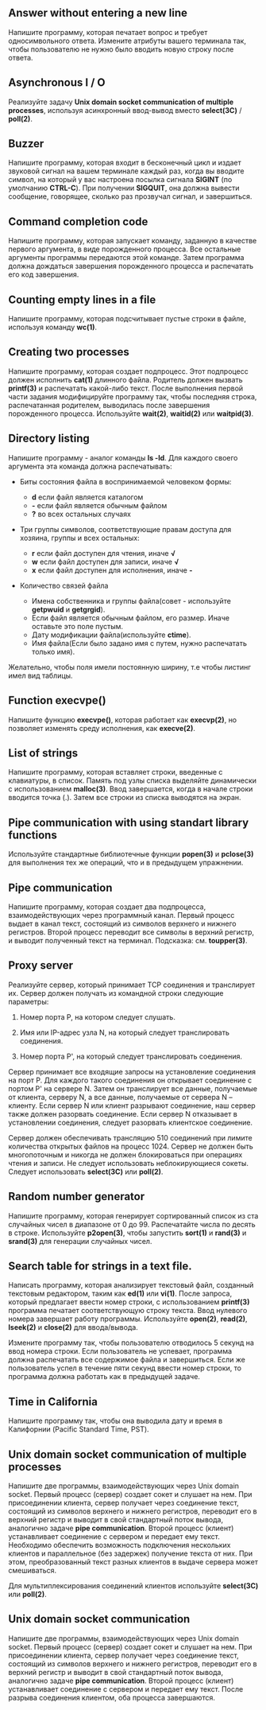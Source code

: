 ## Answer without entering a new line
Напишите программу, которая печатает вопрос и требует односимвольного ответа. Измените атрибуты вашего терминала так, чтобы пользователю не нужно было вводить новую строку после ответа.
## Asynchronous I / O
Реализуйте задачу **Unix domain socket communication of multiple processes**, используя асинхронный ввод-вывод вместо **select(3C)** / **poll(2)**.
## Buzzer
Напишите программу, которая входит в бесконечный цикл и издает звуковой сигнал на вашем терминале каждый раз, когда вы вводите символ, на который у вас настроена посылка сигнала **SIGINT** (по умолчанию **CTRL-C**). При получении **SIGQUIT**, она должна вывести сообщение, говорящее, сколько раз прозвучал сигнал, и завершиться.
## Command completion code
Напишите программу, которая запускает команду, заданную в качестве первого аргумента, в виде порожденного процесса. Все остальные аргументы программы передаются этой команде. Затем программа должна дождаться завершения порожденного процесса и распечатать его код завершения.
## Counting empty lines in a file
Напишите программу, которая подсчитывает пустые строки в файле, используя команду **wc(1)**.
## Creating two processes
Напишите программу, которая создает подпроцесс. Этот подпроцесс должен исполнить **cat(1)** длинного файла. Родитель должен вызвать **printf(3)** и распечатать какой-либо текст. После выполнения первой части задания модифицируйте программу так, чтобы последняя строка, распечатанная родителем, выводилась после завершения порожденного процесса. Используйте **wait(2)**, **waitid(2)** или **waitpid(3)**.
## Directory listing
Напишите программу - аналог команды **ls -ld**. Для каждого своего аргумента эта команда должна распечатывать:

+ Биты состояния файла в воспринимаемой человеком формы:

    - **d** если файл является каталогом
    - **-** если файл является обычным файлом
    - **?** во всех остальных случаях
+ Три группы символов, соответствующие правам доступа для хозяина, группы и всех остальных:

    - **r** если файл доступен для чтения, иначе **√**
    - **w** если файл доступен для записи, иначе **√**
    - **x** если файл доступен для исполнения, иначе **-**

+ Количество связей файла

    - Имена собственника и группы файла(совет - используйте **getpwuid** и **getgrgid**).
    - Если файл является обычным файлом, его размер. Иначе оставьте это поле пустым.
    - Дату модификации файла(используйте **ctime**).
    - Имя файла(Если было задано имя с путем, нужно распечатать только имя).

Желательно, чтобы поля имели постоянную ширину, т.е чтобы листинг имел вид таблицы.
## Function execvpe()
Напишите функцию **execvpe()**, которая работает как **execvp(2)**, но позволяет изменять среду исполнения, как **execve(2)**.
## List of strings
Напишите программу, которая вставляет строки, введенные с клавиатуры, в список. Память под узлы списка выделяйте динамически с использованием **malloc(3)**. Ввод завершается, когда в начале строки вводится точка (.). Затем все строки из списка выводятся на экран.
## Pipe communication with using standart library functions
Используйте стандартные библиотечные функции **popen(3)** и **pclose(3)** для выполнения тех же операций, что и в предыдущем упражнении.
## Pipe communication 
Напишите программу, которая создает два подпроцесса, взаимодействующих через программный канал. Первый процесс выдает в канал текст, состоящий из символов верхнего и нижнего регистров. Второй процесс переводит все символы в верхний регистр, и выводит полученный текст на терминал. Подсказка: см. **toupper(3)**.
## Proxy server
Реализуйте сервер, который принимает TCP соединения и транслирует их. Сервер должен получать из командной строки следующие параметры:

1. Номер порта P, на котором следует слушать.

2. Имя или IP-адрес узла N, на который следует транслировать соединения.

3. Номер порта P', на который следует транслировать соединения.

Сервер принимает все входящие запросы на установление соединения на порт P. Для каждого такого соединения он открывает соединение с портом P' на сервере N. Затем он транслирует все данные, получаемые от клиента, серверу N, а все данные, получаемые от сервера N – клиенту. Если сервер N или клиент разрывают соединение, наш сервер также должен разорвать соединение. Если сервер N отказывает в установлении соединения, следует разорвать клиентское соединение.

Сервер должен обеспечивать трансляцию 510 соединений при лимите количества открытых файлов на процесс 1024. Сервер не должен быть многопоточным и никогда не должен блокироваться при операциях чтения и записи. Не следует использовать неблокирующиеся сокеты. Следует использовать **select(3C)** или **poll(2)**.
## Random number generator 
Напишите программу, которая генерирует сортированный список из ста случайных чисел в диапазоне от 0 до 99. Распечатайте числа по десять в строке. Используйте **p2open(3)**, чтобы запустить **sort(1)** и **rand(3)** и **srand(3)** для генерации случайных чисел.
## Search table for strings in a text file.
Написать программу, которая анализирует текстовый файл, созданный текстовым редактором, таким как **ed(1)** или **vi(1)**. После запроса, который предлагает ввести номер строки, с использованием **printf(3)** программа печатает соответствующую строку текста. Ввод нулевого номера завершает работу программы. Используйте **open(2)**, **read(2)**, **lseek(2)** и **close(2)** для ввода/вывода.

Измените программу так, чтобы пользователю отводилось 5 секунд на ввод номера строки. Если пользователь не успевает, программа должна распечатать все содержимое файла и завершиться. Если же пользователь успел в течение пяти секунд ввести номер строки, то программа должна работать как в предыдущей задаче.
## Time in California 
Напишите программу так, чтобы она выводила дату и время в Калифорнии (Pacific Standard Time, PST).
## Unix domain socket communication of multiple processes
Напишите две программы, взаимодействующих через Unix domain socket. Первый процесс (сервер) создает сокет и слушает на нем.  При присоединении клиента, сервер получает через соединение текст, состоящий из символов верхнего и нижнего регистров, переводит его в верхний регистр и выводит в свой стандартный поток вывода, аналогично задаче **pipe communication**. Второй процесс (клиент) устанавливает соединение с сервером и передает ему текст.  Необходимо обеспечить возможность подключения нескольких клиентов и параллельное (без задержек) получение текста от них.  При этом, преобразованный текст разных клиентов в выдаче сервера может смешиваться.

Для мультиплексирования соединений клиентов используйте **select(3C)** или **poll(2)**.
## Unix domain socket communication
Напишите две программы, взаимодействующих через Unix domain socket. Первый процесс (сервер) создает сокет и слушает на нем.  При присоединении клиента, сервер получает через соединение текст, состоящий из символов верхнего и нижнего регистров, переводит его в верхний регистр и выводит в свой стандартный поток вывода, аналогично задаче **pipe communication**. Второй процесс (клиент) устанавливает соединение с сервером и передает ему текст.  После разрыва соединения клиентом, оба процесса завершаются.
